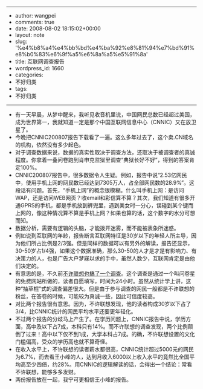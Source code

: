 - --
- author: wangpei
- comments: true
- date: 2008-08-02 18:15:02+00:00
- layout: note
- slug: '%e4%b8%a4%e4%bb%bd%e4%ba%92%e8%81%94%e7%bd%91%e8%b0%83%e6%9f%a5%e6%8a%a5%e5%91%8a'
- title: 互联网调查报告
- wordpress_id: 1660
- categories:
- 不好归类
- tags:
- 不好归类
- --
- 有一天早晨，从梦中醒来，我听见收音机里说，中国网民总数已经超过美国，成为世界第一，我就知道一定是那个中国互联网信息中心（CNNIC）又在放卫星了。
- 今晚把CNNIC200807报告下载看了一遍。这么多年过去了，这个卖.CN域名的机构，依然没有多少起色。
- 对于调查数据来说，数据的真实性取决于调查方法，还取决于被调查者的真诚程度。你拿着一叠问卷跑到肖申克监狱里调查“典狱长好不好”，得到的答案肯定100%。
- CNNIC200807报告中，很多数据令人生疑。例如，报告中说“2.53亿网民中，使用手机上网的网民数已经达到7305万人，占全部网民数的28.9%”。这段话有问题。首先，“手机上网”的概念很模糊。什么叫手机上网：是访问WAP，还是访问WEB网页？收email和彩信算不算？其次，我们知道有很多开通GPRS的手机，都是手机放到裤兜里，遇到美女时一分心，误碰到某个键而上网的，像这种情况算不算是手机上网？如果也算的话，这个数字的水分可想而知。
- 数据分析，需要有逻辑的头脑，才能拨开迷雾，而不能被表象所迷惑。
- 例如说到互联网的年龄，报告断言互联网特征是30岁以下的年轻人所主导，因为他们所占比例是2/3强。但是同样的数据可以有另外的解读，报告还显示，30-50岁占1/4强，如果这个数据准确，那么30-50的人才是才是有影响力、有决策力的人，也是广告大户梦寐以求的手中，虽然人数少，互联网肯定是由他们决定的。
- 有意思的是，不久前[不许联想也搞了一个调查](http://www.wangxiaofeng.net/?p=2146)。这个调查是通过一个叫问卷星的免费网站所做的，读者自愿填写，时间为24小时。虽然从统计学上讲，这种“抽草棍”式的调查偏差很大。但是由于参与调查的网民一般都是不许联想的粉丝，在答卷的时候，可能较为真诚一些，因此可信度较高。
- 对比两个报告很有意思。因为，不许联想发现，他的读者构成30岁以下占了3/4，比CNNIC统计的网民平均水平还要更年轻化。
- 不过两个报告的分歧马上产生了。在学历问题上，CNNIC报告中说，学历方面，高中及以下占7成，本科只有14%。而不许联想的调查发现，两个比例颠倒了过来！高中以下仅不到1成，大学本科占7成。的确，不许联想设置的文化门槛偏高，受众的学历高也就不算奇怪。
- 在收入水平上，不许联想的读者薪水都很高，CNNIC统计超过5000元的网民为6.7%，而去看王小峰的人，达到月收入6000以上收入水平的竟然比全国平均高至少四倍，约28%。用CNNIC的逻辑解读的话，会得出一个结论：常看不许联想，能够多多发财。
- 两份报告放在一起，我宁可更相信王小峰的报告。
